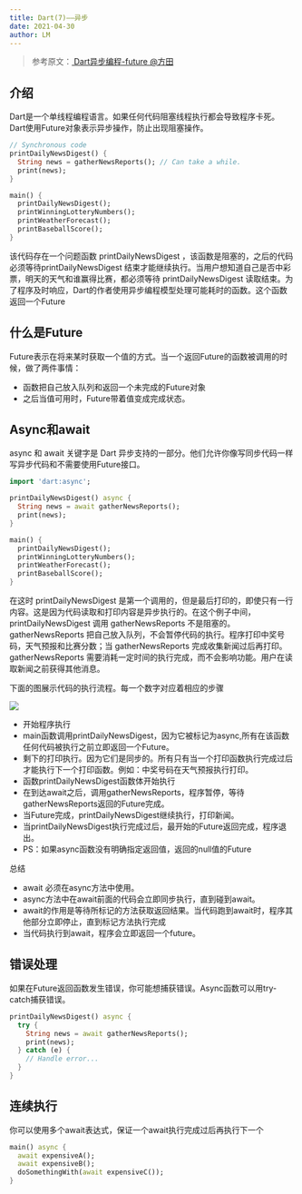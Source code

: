 ```yaml
---
title: Dart(7)——异步
date: 2021-04-30
author: LM
---
```


> 参考原文：[ Dart异步编程-future  @方田 ](https://www.cnblogs.com/hygblog/p/9078608.html)

## 介绍

Dart是一个单线程编程语言。如果任何代码阻塞线程执行都会导致程序卡死。Dart使用Future对象表示异步操作，防止出现阻塞操作。

```dart
// Synchronous code
printDailyNewsDigest() {
  String news = gatherNewsReports(); // Can take a while.
  print(news);
}

main() {
  printDailyNewsDigest();
  printWinningLotteryNumbers();
  printWeatherForecast();
  printBaseballScore();
}
```

该代码存在一个问题函数 printDailyNewsDigest ，该函数是阻塞的，之后的代码必须等待printDailyNewsDigest 结束才能继续执行。当用户想知道自己是否中彩票，明天的天气和谁赢得比赛，都必须等待 printDailyNewsDigest 读取结束。为了程序及时响应，Dart的作者使用异步编程模型处理可能耗时的函数。这个函数返回一个Future

## 什么是Future

Future表示在将来某时获取一个值的方式。当一个返回Future的函数被调用的时候，做了两件事情：

- 函数把自己放入队列和返回一个未完成的Future对象
- 之后当值可用时，Future带着值变成完成状态。

## Async和await

async 和 await 关键字是 Dart 异步支持的一部分。他们允许你像写同步代码一样写异步代码和不需要使用Future接口。

```dart
import 'dart:async';

printDailyNewsDigest() async {
  String news = await gatherNewsReports();
  print(news);
}

main() {
  printDailyNewsDigest();
  printWinningLotteryNumbers();
  printWeatherForecast();
  printBaseballScore();
}
```

在这时 printDailyNewsDigest 是第一个调用的，但是最后打印的，即使只有一行内容。这是因为代码读取和打印内容是异步执行的。在这个例子中间，printDailyNewsDigest 调用 gatherNewsReports 不是阻塞的。gatherNewsReports 把自己放入队列，不会暂停代码的执行。程序打印中奖号码，天气预报和比赛分数；当 gatherNewsReports 完成收集新闻过后再打印。gatherNewsReports 需要消耗一定时间的执行完成，而不会影响功能。用户在读取新闻之前获得其他消息。

下面的图展示代码的执行流程。每一个数字对应着相应的步骤

![](https://gitee.com/LM-J/drawingbed/raw/master/img/56.png)

- 开始程序执行
- main函数调用printDailyNewsDigest，因为它被标记为async,所有在该函数任何代码被执行之前立即返回一个Future。
- 剩下的打印执行。因为它们是同步的。所有只有当一个打印函数执行完成过后才能执行下一个打印函数。例如：中奖号码在天气预报执行打印。
- 函数printDailyNewsDigest函数体开始执行
- 在到达await之后，调用gatherNewsReports，程序暂停，等待gatherNewsReports返回的Future完成。
- 当Future完成，printDailyNewsDigest继续执行，打印新闻。
- 当printDailyNewsDigest执行完成过后，最开始的Future返回完成，程序退出。
- PS：如果async函数没有明确指定返回值，返回的null值的Future

总结

- await 必须在async方法中使用。
- async方法中在await前面的代码会立即同步执行，直到碰到await。
- await的作用是等待所标记的方法获取返回结果。当代码跑到await时，程序其他部分立即停止，直到标记方法执行完成
- 当代码执行到await，程序会立即返回一个future。

## 错误处理

如果在Future返回函数发生错误，你可能想捕获错误。Async函数可以用try-catch捕获错误。

```dart
printDailyNewsDigest() async {
  try {
    String news = await gatherNewsReports();
    print(news);
  } catch (e) {
    // Handle error...
  }
}
```

## 连续执行

你可以使用多个await表达式，保证一个await执行完成过后再执行下一个

```dart
main() async {
  await expensiveA();
  await expensiveB();
  doSomethingWith(await expensiveC());
}
```


